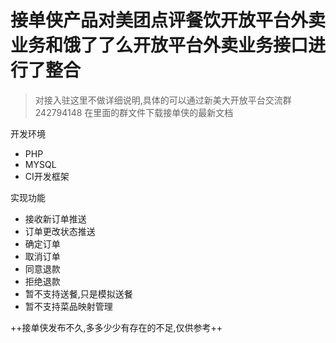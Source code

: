 # 接单侠产品对美团点评餐饮开放平台外卖业务和饿了了么开放平台外卖业务接口进行了整合


> 对接入驻这里不做详细说明,具体的可以通过新美大开放平台交流群242794148 在里面的群文件下载接单侠的最新文档

开发环境
- PHP
- MYSQL
- CI开发框架

实现功能
- 接收新订单推送
- 订单更改状态推送
- 确定订单
- 取消订单
- 同意退款
- 拒绝退款
- 暂不支持送餐,只是模拟送餐
- 暂不支持菜品映射管理

++接单侠发布不久,多多少少有存在的不足,仅供参考++





